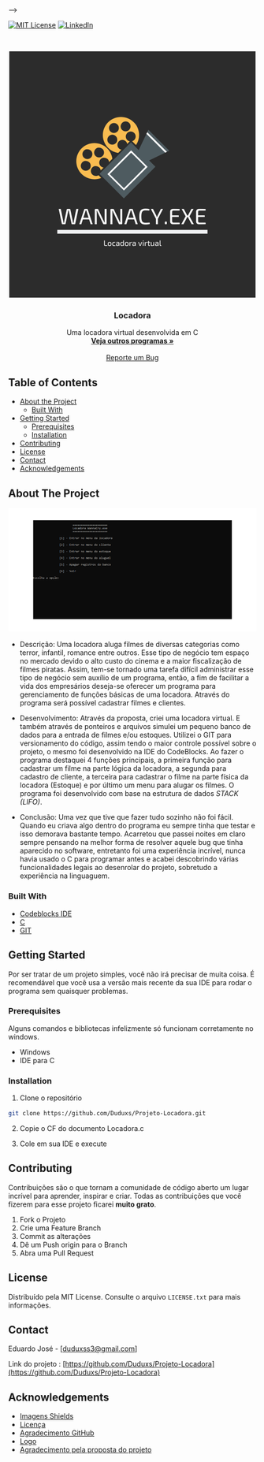 

<!-- PROJECT SHIELDS -->

-->

[![MIT License][license-shield]][license-url]
[![LinkedIn][linkedin-shield]][linkedin-url]



<!-- PROJECT LOGO -->
<br />
<p align="center">
  <a href="https://github.com/Duduxs/Projeto-Locadora">
    <img src="img/Logo.png" alt="Logo" width="500" height="500">
  </a>

  <h3 align="center">Locadora</h3>

  <p align="center">
    Uma locadora virtual desenvolvida em C
    <br />
    <a href="https://github.com/Duduxs/Programacao/tree/master/Programas%20em%20C"><strong>Veja outros programas »</strong></a>
    <br />
    <br />
    <a href="https://github.com/Duduxs/Projeto-Locadora/issues">Reporte um Bug</a>
  </p>
</p>



<!-- TABLE OF CONTENTS -->
## Table of Contents

* [About the Project](#about-the-project)
  * [Built With](#built-with)
* [Getting Started](#getting-started)
  * [Prerequisites](#prerequisites)
  * [Installation](#installation)
* [Contributing](#contributing)
* [License](#license)
* [Contact](#contact)
* [Acknowledgements](#acknowledgements)



<!-- ABOUT THE PROJECT -->
## About The Project

[![Tela da Locadora][product-screenshot]](https://github.com/Duduxs/Projeto-Locadora/blob/master/img/animacao.gif)

* Descrição:       Uma locadora aluga filmes de diversas categorias como terror, infantil, romance entre
                   outros. Esse tipo de negócio tem espaço no mercado devido o alto custo do cinema e a
                   maior fiscalização de filmes piratas. Assim, tem-se tornado uma tarefa difícil administrar
                   esse tipo de negócio sem auxílio de um programa, então, a fim de facilitar a vida dos
                   empresários deseja-se oferecer um programa para gerenciamento de funções básicas de
                   uma locadora. Através do programa será possível cadastrar filmes e clientes.

* Desenvolvimento: Através da proposta, criei uma locadora virtual. E também através de ponteiros e arquivos simulei um pequeno banco de                    dados para a entrada de filmes e/ou estoques. Utilizei o GIT para versionamento do código, assim tendo o maior                          controle possível sobre o projeto, o mesmo foi desenvolvido na IDE do CodeBlocks. Ao fazer o programa destaquei 4                        funções principais, a primeira função para cadastrar um filme na parte lógica da locadora, a segunda para cadastro de                    cliente, a terceira para cadastrar o filme na parte física da locadora (Estoque) e por último um menu para alugar os                    filmes. O programa foi desenvolvido com base na estrutura de dados *STACK (LIFO)*.       

* Conclusão:       Uma vez que tive que fazer tudo sozinho não foi fácil. Quando eu criava algo dentro do programa eu sempre tinha que                      testar e isso demorava bastante tempo. Acarretou que passei noites em claro sempre pensando na melhor forma de                          resolver aquele bug que tinha aparecido no software, entretanto foi uma experiência incrível, nunca havia usado o C                      para programar antes e acabei descobrindo várias funcionalidades legais ao desenrolar do projeto, sobretudo a                            experiência na linguaguem. 

### Built With

* [Codeblocks IDE](http://www.codeblocks.org/)
* [C](http://linguagemc.com.br/o-que-e-linguagem-c/)
* [GIT](https://git-scm.com/)

<!-- GETTING STARTED -->
## Getting Started

Por ser tratar de um projeto simples, você não irá precisar de muita coisa. É recomendável que você usa a versão mais recente da sua IDE para rodar o programa sem quaisquer problemas.

### Prerequisites

Alguns comandos e bibliotecas infelizmente só funcionam corretamente no windows.  

* Windows
* IDE para C

### Installation

1. Clone o repositório
```sh
git clone https://github.com/Duduxs/Projeto-Locadora.git
```
2. Copie o CF do documento Locadora.c 

3. Cole em sua IDE e execute

<!-- CONTRIBUTING -->
## Contributing

Contribuições são o que tornam a comunidade de código aberto um lugar incrível para aprender, inspirar e criar. Todas as contribuições que você fizerem para esse projeto ficarei **muito grato**.

1. Fork o Projeto
2. Crie uma Feature Branch 
3. Commit as alterações 
4. Dê um Push origin para o Branch 
5. Abra uma Pull Request

<!-- LICENSE -->
## License

Distribuído pela MIT License. Consulte o arquivo `LICENSE.txt` para mais informações.

<!-- CONTACT -->
## Contact

Eduardo José - [duduxss3@gmail.com]

Link do projeto : [https://github.com/Duduxs/Projeto-Locadora](https://github.com/Duduxs/Projeto-Locadora)

<!-- ACKNOWLEDGEMENTS -->
## Acknowledgements
* [Imagens Shields](https://shields.io)
* [Licença](http://escolhaumalicenca.com.br/)
* [Agradecimento GitHub](https://github.com/othneildrew)
* [Logo](https://www.canva.com)
* [Agradecimento pela proposta do projeto](https://www.linkedin.com/in/brunom4ciel)


<!-- MARKDOWN LINKS & IMAGES -->
<!-- https://www.markdownguide.org/basic-syntax/#reference-style-links -->
[license-shield]: https://img.shields.io/github/license/othneildrew/Best-README-Template.svg?style=flat-square
[license-url]: https://github.com/Duduxs/Projeto-Locadora/blob/master/LICENSE.txt
[linkedin-shield]: https://img.shields.io/badge/-LinkedIn-black.svg?style=flat-square&logo=linkedin&colorB=555
[linkedin-url]: https://www.linkedin.com/in/eduardo-josé-souza-de-oliveira-b51985176/
[product-screenshot]: img/animacao.gif
